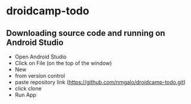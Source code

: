 # droidcamp-todo

## Downloading source code and running on Android Studio
 
- Open Android Studio
- Click on File (on the top of the window) 
- New 
- from version control 
- paste repository link (https://github.com/nmgalo/droidcamp-todo.git) 
- click clone
- Run App
